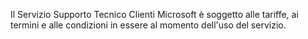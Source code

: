 Il Servizio Supporto Tecnico Clienti Microsoft è soggetto alle tariffe, ai termini e alle condizioni in essere al momento dell'uso del servizio.

<!--HONumber=Oct16_HO1-->


